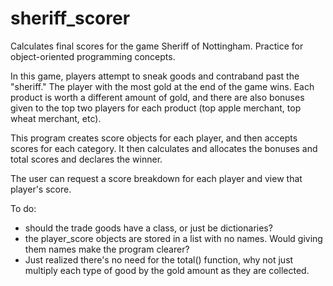 # sheriff_scorer
Calculates final scores for the game Sheriff of Nottingham. Practice for object-oriented programming concepts.

In this game, players attempt to sneak goods and contraband past the "sheriff." The player with the most
gold at the end of the game wins. Each product is worth a different amount of gold, and there are also bonuses given to the top two players for each product (top apple merchant, top wheat merchant, etc).

This program creates score objects for each player, and then accepts scores for each category. It then calculates and allocates the bonuses and total scores and declares the winner.

The user can request a score breakdown for each player and view that player's score.

To do: 
* should the trade goods have a class, or just be dictionaries?
* the player_score objects are stored in a list with no names. Would giving them names make the program clearer?
* Just realized there's no need for the total() function, why not just multiply each type of good by the gold amount as they are collected.
